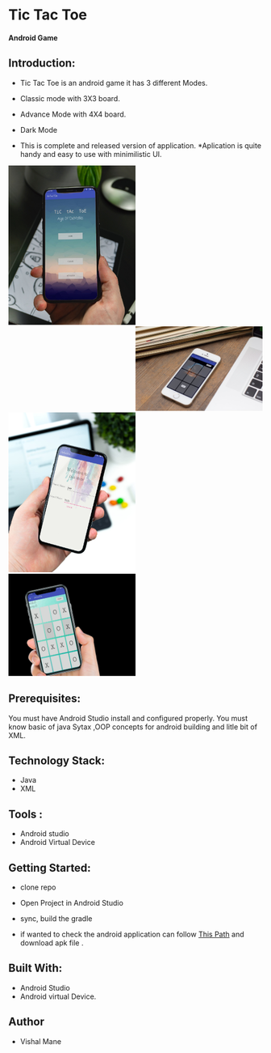 # Tic Tac Toe
#### Android Game

## Introduction:
* Tic Tac Toe is an android game it has 3 different Modes.
* Classic mode with 3X3 board.
* Advance Mode with 4X4 board.
* Dark Mode

* This is complete and released version of application.
*Aplication is quite handy and easy to use with minimilistic UI.

<div align="left">
<img src='./img/mockup-home-min.jpg' width="50%"   height= "auto" >
</div>

<div align="right">
<img src='./img/mockDrop_welcome-min.jpg' width="50%">
</div>

<img src='./img/mockup_dark-min.jpg' width="50%">

<img src='./img/mockDrop_advance%20mode-min.jpg' width="50%">

## Prerequisites:
You must have Android Studio install and configured properly.
You must know basic of java Sytax ,OOP concepts for android building and litle bit of XML.

## Technology Stack:
* Java
* XML

## Tools :
* Android studio
* Android Virtual Device 



## Getting Started:
* clone repo
* Open Project in Android Studio
* sync, build the gradle

* if wanted to check the android application can follow  <a href='./app/release/app-release.apk'>This Path</a>  and download apk file .



## Built With:
* Android Studio
* Android virtual Device.

## Author
* Vishal Mane


